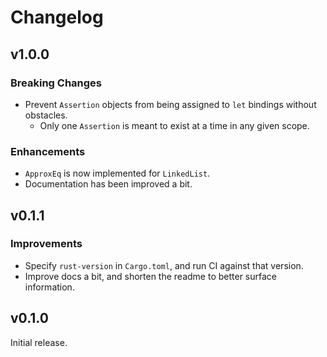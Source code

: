 # Changelog

## v1.0.0

### Breaking Changes

- Prevent `Assertion` objects from being assigned to `let` bindings without obstacles.
  - Only one `Assertion` is meant to exist at a time in any given scope.

### Enhancements

- `ApproxEq` is now implemented for `LinkedList`.
- Documentation has been improved a bit.

## v0.1.1

### Improvements

- Specify `rust-version` in `Cargo.toml`, and run CI against that version.
- Improve docs a bit, and shorten the readme to better surface information.

## v0.1.0

Initial release.
